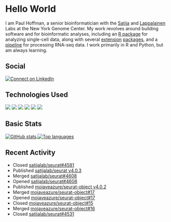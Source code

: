
<!-- README.md is generated from README.Rmd. Please edit that file -->

# Hello World

I am Paul Hoffman, a senior bioinformatician with the
[Satija](https://satijalab.org) and [Lappalainen](https://tllab.org)
Labs at the New York Genome Center. My work revolves around building
software and for bioinformatic analyses, including an [R
package](https://github.com/satijalab/seurat) for analyzing single-cell
data, along with several
[extension](https://github.com/satijalab/seurat-data)
[packages](https://github.com/mojaveazure/seurat-disk), and a
[pipeline](https://github.com/LappalainenLab/RNApipeline) for processing
RNA-seq data. I work primarily in R and Python, but am always learning.

## Social

<!-- badges: start -->

[![Connect on
LinkedIn](https://img.shields.io/badge/--linkedin?label=LinkedIn&logo=LinkedIn&style=social)](https://www.linkedin.com/in/pauljhoffman)

<!-- badges: end -->

## Technologies Used

<!-- badges: start -->

![](https://img.shields.io/badge/r-%23276DC3.svg?&logo=r&logoColor=white)
![](https://img.shields.io/badge/python%20-%2314354C.svg?&logo=python&logoColor=white)
![](https://img.shields.io/badge/markdown-%23000000.svg?&logo=markdown&logoColor=white)
![](https://img.shields.io/badge/git%20-%23F05033.svg?&logo=git&logoColor=white)
![](https://img.shields.io/badge/github%20-%23121011.svg?&logo=github&logoColor=white)
![](https://img.shields.io/badge/docker%20-%230db7ed.svg?&logo=docker&logoColor=white)
<!-- ![](https://img.shields.io/badge/Google%20Cloud%20-%234285F4.svg?&logo=google-cloud&logoColor=white) -->
<!-- badges: end -->

## Basic Stats

<a href="https://github.com/anuraghazra/github-readme-stats">
<img align="center" src="https://github-readme-stats.vercel.app/api?username=mojaveazure&count_private=true&show_icons=true" alt="GitHub stats" />
</a> <a href="https://github.com/anuraghazra/github-readme-stats">
<img align="center" src="https://github-readme-stats.vercel.app/api/top-langs?username=mojaveazure&layout=compact" alt= "Top languages" />
</a>

## Recent Activity

  - Closed
    [satijalab/seurat\#4581](https://github.com/satijalab/seurat/issues/4581)
  - Published [satijalab/seurat
    v4.0.3](https://github.com/satijalab/seurat/releases/tag/v4.0.3)
  - Merged
    [satijalab/seurat\#4608](https://github.com/satijalab/seurat/pull/4608)
  - Opened
    [satijalab/seurat\#4608](https://github.com/satijalab/seurat/pull/4608)
  - Published [mojaveazure/seurat-object
    v4.0.2](https://github.com/mojaveazure/seurat-object/releases/tag/v4.0.2)
  - Merged
    [mojaveazure/seurat-object\#17](https://github.com/mojaveazure/seurat-object/pull/17)
  - Opened
    [mojaveazure/seurat-object\#17](https://github.com/mojaveazure/seurat-object/pull/17)
  - Closed
    [mojaveazure/seurat-object\#15](https://github.com/mojaveazure/seurat-object/issues/15)
  - Merged
    [mojaveazure/seurat-object\#16](https://github.com/mojaveazure/seurat-object/pull/16)
  - Closed
    [satijalab/seurat\#4531](https://github.com/satijalab/seurat/issues/4531)
